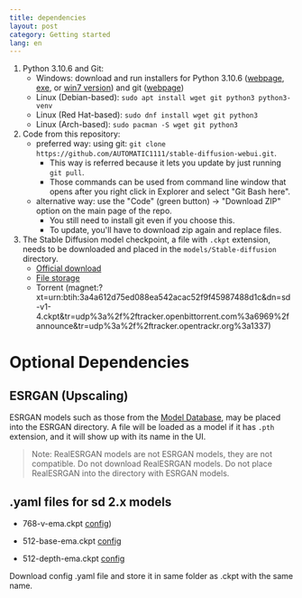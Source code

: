 ```yaml
---
title: dependencies
layout: post
category: Getting started
lang: en
---
```

1. Python 3.10.6 and Git:
    - Windows: download and run installers for Python 3.10.6 ([webpage](https://www.python.org/downloads/release/python-3106/), [exe](https://www.python.org/ftp/python/3.10.6/python-3.10.6-amd64.exe), or [win7 version](https://github.com/adang1345/PythonWin7/raw/master/3.10.6/python-3.10.6-amd64-full.exe)) and git ([webpage](https://git-scm.com/download/win))
    - Linux (Debian-based): `sudo apt install wget git python3 python3-venv`
    - Linux (Red Hat-based): `sudo dnf install wget git python3`
    - Linux (Arch-based): `sudo pacman -S wget git python3`
2. Code from this repository:
    - preferred way: using git: `git clone https://github.com/AUTOMATIC1111/stable-diffusion-webui.git`.
        - This way is referred because it lets you update by just running `git pull`.
        - Those commands can be used from command line window that opens after you right click in Explorer and select "Git Bash here".
    - alternative way: use the "Code" (green button) -> "Download ZIP" option on the main page of the repo.
        - You still need to install git even if you choose this.
        - To update, you'll have to download zip again and replace files.
3. The Stable Diffusion model checkpoint, a file with `.ckpt` extension, needs to be downloaded and placed in the `models/Stable-diffusion` directory.
    - [Official download](https://huggingface.co/CompVis/stable-diffusion-v-1-4-original)
    - [File storage](https://drive.yerf.org/wl/?id=EBfTrmcCCUAGaQBXVIj5lJmEhjoP1tgl)
    - Torrent (magnet:?xt=urn:btih:3a4a612d75ed088ea542acac52f9f45987488d1c&dn=sd-v1-4.ckpt&tr=udp%3a%2f%2ftracker.openbittorrent.com%3a6969%2fannounce&tr=udp%3a%2f%2ftracker.opentrackr.org%3a1337)

# Optional Dependencies

## ESRGAN (Upscaling)
ESRGAN models such as those from the [Model Database](https://upscale.wiki/wiki/Model_Database), may be placed into the ESRGAN directory.
A file will be loaded as a model if it has `.pth` extension, and it will show up with its name in the UI.

> Note: RealESRGAN models are not ESRGAN models, they are not compatible. Do not download RealESRGAN models. Do not place RealESRGAN into the directory with ESRGAN models.

## .yaml files for sd 2.x models

- 768-v-ema.ckpt [config](https://raw.githubusercontent.com/Stability-AI/stablediffusion/main/configs/stable-diffusion/v2-inference-v.yaml))

- 512-base-ema.ckpt [config](https://raw.githubusercontent.com/Stability-AI/stablediffusion/main/configs/stable-diffusion/v2-inference.yaml)

- 512-depth-ema.ckpt [config](https://raw.githubusercontent.com/Stability-AI/stablediffusion/main/configs/stable-diffusion/v2-midas-inference.yaml)

Download config .yaml file and store it in same folder as .ckpt with the same name.
